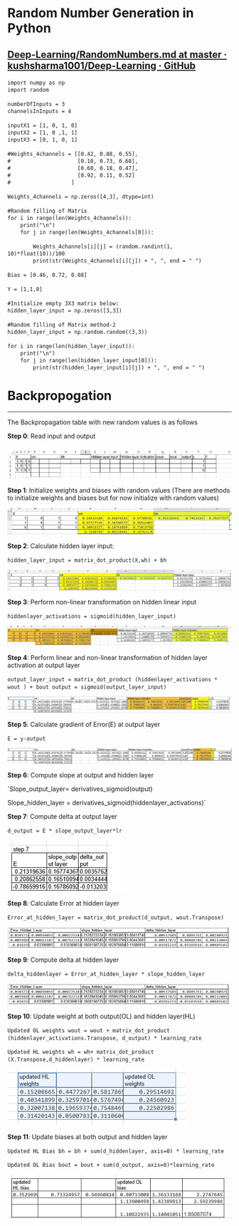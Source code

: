 # Random Number Generation in Python
[Deep-Learning/RandomNumbers.md at master · kushsharma1001/Deep-Learning · GitHub](https://github.com/kushsharma1001/Deep-Learning/blob/master/RandomNumbers.md)
--- 
```
import numpy as np
import random

numberOfInputs = 3
channelsInInputs = 4

inputX1 = [1, 0, 1, 0]
inputX2 = [1, 0 ,1, 1]
inputX3 = [0, 1, 0, 1]

#Weights_4channels = [[0.42, 0.88, 0.55],
#                     [0.10, 0.73, 0.68],
#                     [0.60, 0.18, 0.47],
#                     [0.92, 0.11, 0.52]
#                   ]

Weights_4channels = np.zeros([4,3], dtype=int)

#Random filling of Matrix
for i in range(len(Weights_4channels)):
    print("\n")
    for j in range(len(Weights_4channels[0])):

        Weights_4channels[i][j] = (random.randint(1, 10)*float(10))/100
        print(str(Weights_4channels[i][j]) + ", ", end = " ")

Bias = [0.46, 0.72, 0.08]

Y = [1,1,0]

#Initialize empty 3X3 matrix below:
hidden_layer_input = np.zeros([3,3])

#Random filling of Matrix method-2
hidden_layer_input = np.random.random((3,3))

for i in range(len(hidden_layer_input)):
    print("\n")
    for j in range(len(hidden_layer_input[0])):
        print(str(hidden_layer_input[i][j]) + ", ", end = " ")
```

# Backpropogation
--- 

The Backpropagation table with new random values  is as follows


**Step 0**: Read input and output

![Step0](https://raw.githubusercontent.com/meenasambamurthy/mlblr/master/images/step0.png)



**Step 1**: Initialize weights and biases with random values (There are
methods to initialize weights and biases but for now initialize with
random values)

![step1](https://raw.githubusercontent.com/meenasambamurthy/mlblr/master/images/step1.png)

**Step 2**: Calculate hidden layer input:

`hidden_layer_input = matrix_dot_product(X,wh) + bh`

![step2](https://raw.githubusercontent.com/meenasambamurthy/mlblr/master/images/step2.png)

**Step 3**: Perform non-linear transformation on hidden linear input

`hiddenlayer_activations = sigmoid(hidden_layer_input)`

![step3](https://raw.githubusercontent.com/meenasambamurthy/mlblr/master/images/step3.png)

**Step 4**: Perform linear and non-linear transformation of hidden layer
activation at output layer

`output_layer_input = matrix_dot_product (hiddenlayer_activations * wout ) + bout output = sigmoid(output_layer_input)`

![step4](https://raw.githubusercontent.com/meenasambamurthy/mlblr/master/images/step4.png)

**Step 5**: Calculate gradient of Error(E) at output layer

`E = y-output`

![step5](https://raw.githubusercontent.com/meenasambamurthy/mlblr/master/images/step5.png)



**Step 6**: Compute slope at output and hidden layer

\`Slope\_output\_layer= derivatives\_sigmoid(output)

Slope\_hidden\_layer = derivatives\_sigmoid(hiddenlayer\_activations)\`



**Step 7**: Compute delta at output layer

`d_output = E * slope_output_layer*lr`

![step7](https://raw.githubusercontent.com/meenasambamurthy/mlblr/master/images/step7.png)

**Step 8**: Calculate Error at hidden layer

`Error_at_hidden_layer = matrix_dot_product(d_output, wout.Transpose)`

![step8](https://raw.githubusercontent.com/meenasambamurthy/mlblr/master/images/step8.png)

**Step 9**: Compute delta at hidden layer

`delta_hiddenlayer = Error_at_hidden_layer * slope_hidden_layer`

![step9](https://raw.githubusercontent.com/meenasambamurthy/mlblr/master/images/step8.png)

**Step 10**: Update weight at both output(OL) and hidden layer(HL)

`Updated OL weights
wout = wout + matrix_dot_product (hiddenlayer_activations.Transpose, d_output) * learning_rate`

`Updated HL weights
wh = wh+ matrix_dot_product (X.Transpose,d_hiddenlayer) * learning_rate`

![step10](https://raw.githubusercontent.com/meenasambamurthy/mlblr/master/images/step10.png)

**Step 11**: Update biases at both output and hidden layer

`Updated HL Bias
bh = bh + sum(d_hiddenlayer, axis=0) * learning_rate`

`Updated OL Bias
bout = bout + sum(d_output, axis=0)*learning_rate`

![step11](https://raw.githubusercontent.com/meenasambamurthy/mlblr/master/images/step11.png)






